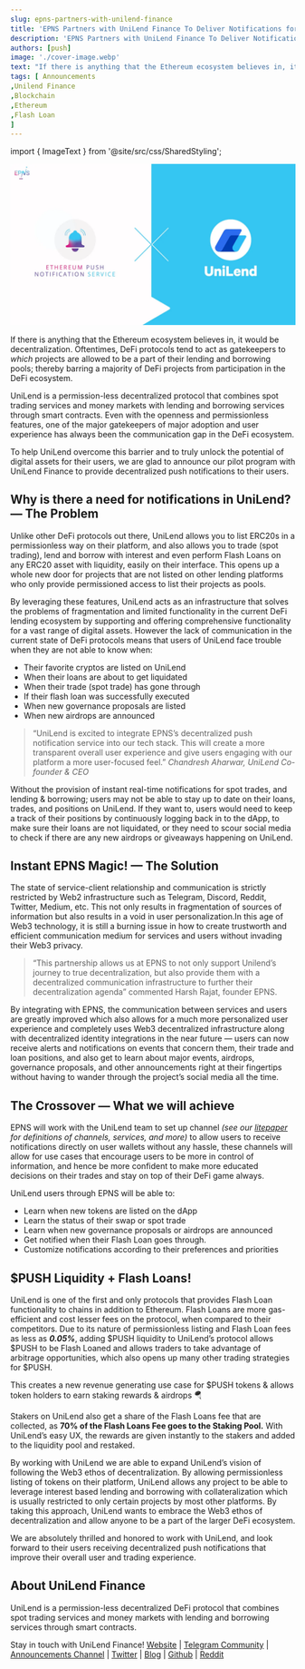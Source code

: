 ```yaml
---
slug: epns-partners-with-unilend-finance
title: 'EPNS Partners with UniLend Finance To Deliver Notifications for Permissionless Money Markets'
description: 'EPNS Partners with UniLend Finance To Deliver Notifications for Permissionless Money Markets'
authors: [push]
image: './cover-image.webp'
text: "If there is anything that the Ethereum ecosystem believes in, it would be decentralization. Oftentimes, DeFi protocols tend to act as gatekeepers to which projects are allowed to be a part of their lending and borrowing pools; thereby barring a majority of DeFi projects from participation in the DeFi ecosystem."
tags: [ Announcements
,Unilend Finance
,Blockchain
,Ethereum
,Flash Loan
]
---
```

import { ImageText } from '@site/src/css/SharedStyling';

![Cover Image of EPNS Partners with UniLend Finance To Deliver Notifications for Permissionless Money Markets](./cover-image.webp)

<!--truncate-->

If there is anything that the Ethereum ecosystem believes in, it would be decentralization. Oftentimes, DeFi protocols tend to act as gatekeepers to _which_ projects are allowed to be a part of their lending and borrowing pools; thereby barring a majority of DeFi projects from participation in the DeFi ecosystem.

UniLend is a permission-less decentralized protocol that combines spot trading services and money markets with lending and borrowing services through smart contracts. Even with the openness and permissionless features, one of the major gatekeepers of major adoption and user experience has always been the communication gap in the DeFi ecosystem.

To help UniLend overcome this barrier and to truly unlock the potential of digital assets for their users, we are glad to announce our pilot program with UniLend Finance to provide decentralized push notifications to their users.

**Why is there a need for notifications in UniLend? — The Problem**
-------------------------------------------------------------------

Unlike other DeFi protocols out there, UniLend allows you to list ERC20s in a permissionless way on their platform, and also allows you to trade (spot trading), lend and borrow with interest and even perform Flash Loans on any ERC20 asset with liquidity, easily on their interface. This opens up a whole new door for projects that are not listed on other lending platforms who only provide permissioned access to list their projects as pools.

By leveraging these features, UniLend acts as an infrastructure that solves the problems of fragmentation and limited functionality in the current DeFi lending ecosystem by supporting and offering comprehensive functionality for a vast range of digital assets. However the lack of communication in the current state of DeFi protocols means that users of UniLend face trouble when they are not able to know when:

*   Their favorite cryptos are listed on UniLend
*   When their loans are about to get liquidated
*   When their trade (spot trade) has gone through
*   If their flash loan was successfully executed
*   When new governance proposals are listed
*   When new airdrops are announced

> “UniLend is excited to integrate EPNS’s decentralized push notification service into our tech stack. This will create a more transparent overall user experience and give users engaging with our platform a more user-focused feel.” _Chandresh Aharwar, UniLend Co-founder & CEO_

Without the provision of instant real-time notifications for spot trades, and lending & borrowing; users may not be able to stay up to date on their loans, trades, and positions on UniLend. If they want to, users would need to keep a track of their positions by continuously logging back in to the dApp, to make sure their loans are not liquidated, or they need to scour social media to check if there are any new airdrops or giveaways happening on UniLend.

**Instant EPNS Magic! — The Solution**
--------------------------------------

The state of service-client relationship and communication is strictly restricted by Web2 infrastructure such as Telegram, Discord, Reddit, Twitter, Medium, etc. This not only results in fragmentation of sources of information but also results in a void in user personalization.In this age of Web3 technology, it is still a burning issue in how to create trustworth and efficient communication medium for services and users without invading their Web3 privacy.

> “This partnership allows us at EPNS to not only support Unilend’s journey to true decentralization, but also provide them with a decentralized communication infrastructure to further their decentralization agenda” commented Harsh Rajat, founder EPNS.

By integrating with EPNS, the communication between services and users are greatly improved which also allows for a much more personalized user experience and completely uses Web3 decentralized infrastructure along with decentralized identity integrations in the near future — users can now receive alerts and notifications on events that concern them, their trade and loan positions, and also get to learn about major events, airdrops, governance proposals, and other announcements right at their fingertips without having to wander through the project’s social media all the time.

**The Crossover — What we will achieve**
----------------------------------------

EPNS will work with the UniLend team to set up channel _(see our_ [_litepaper_](https://github.com/ethereum-push-notification-service/epns-whitepaper/blob/master/Ethereum%20Push%20Notification%20Service%20Litepaper.pdf) _for definitions of channels, services, and more)_ to allow users to receive notifications directly on user wallets without any hassle, these channels will allow for use cases that encourage users to be more in control of information, and hence be more confident to make more educated decisions on their trades and stay on top of their DeFi game always.

UniLend users through EPNS will be able to:

*   Learn when new tokens are listed on the dApp
*   Learn the status of their swap or spot trade
*   Learn when new governance proposals or airdrops are announced
*   Get notified when their Flash Loan goes through.
*   Customize notifications according to their preferences and priorities

**$PUSH Liquidity + Flash Loans!**
----------------------------------

UniLend is one of the first and only protocols that provides Flash Loan functionality to chains in addition to Ethereum. Flash Loans are more gas-efficient and cost lesser fees on the protocol, when compared to their competitors. Due to its nature of permissionless listing and Flash Loan fees as less as **_0.05%_**, adding $PUSH liquidity to UniLend’s protocol allows $PUSH to be Flash Loaned and allows traders to take advantage of arbitrage opportunities, which also opens up many other trading strategies for $PUSH.

This creates a new revenue generating use case for $PUSH tokens & allows token holders to earn staking rewards & airdrops 🪂

Stakers on UniLend also get a share of the Flash Loans fee that are collected, as **70% of the Flash Loans Fee goes to the Staking Pool.** With UniLend’s easy UX, the rewards are given instantly to the stakers and added to the liquidity pool and restaked.

By working with UniLend we are able to expand UniLend’s vision of following the Web3 ethos of decentralization. By allowing permissionless listing of tokens on their platform, UniLend allows any project to be able to leverage interest based lending and borrowing with collateralization which is usually restricted to only certain projects by most other platforms. By taking this approach, UniLend wants to embrace the Web3 ethos of decentralization and allow anyone to be a part of the larger DeFi ecosystem.

We are absolutely thrilled and honored to work with UniLend, and look forward to their users receiving decentralized push notifications that improve their overall user and trading experience.

**About UniLend Finance**
-------------------------

UniLend is a permission-less decentralized DeFi protocol that combines spot trading services and money markets with lending and borrowing services through smart contracts.

Stay in touch with UniLend Finance! [Website](https://unilend.finance/) | [Telegram Community](https://t.me/UniLendFinance) | [Announcements Channel](https://t.me/UniLendAnnouncement) | [Twitter](https://twitter.com/UniLend_Finance) | [Blog](https://medium.com/@UniLend) | [Github](https://github.com/UniLend) | [Reddit](https://www.reddit.com/r/UniLend/)
